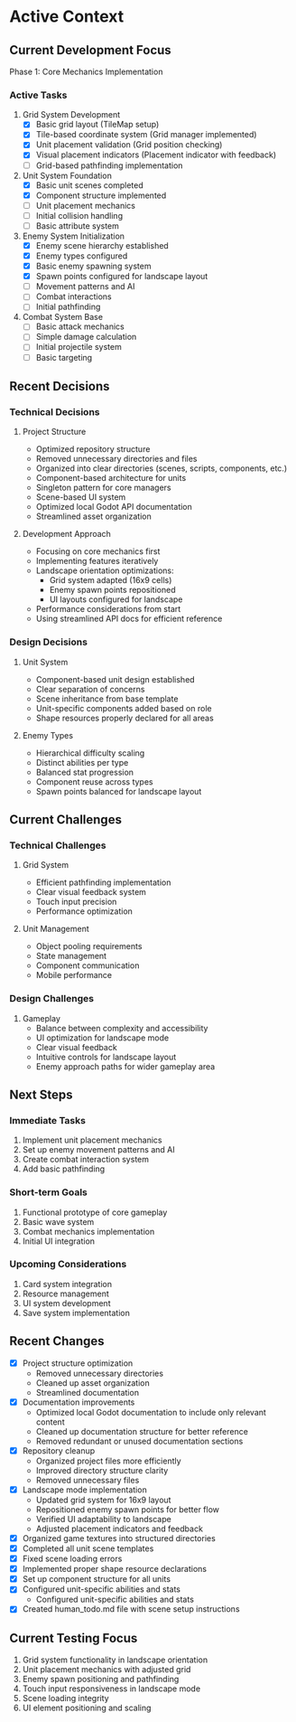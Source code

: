 # Active Context

## Current Development Focus
Phase 1: Core Mechanics Implementation

### Active Tasks
1. Grid System Development
   - [x] Basic grid layout (TileMap setup)
   - [x] Tile-based coordinate system (Grid manager implemented)
   - [x] Unit placement validation (Grid position checking)
   - [x] Visual placement indicators (Placement indicator with feedback)
   - [ ] Grid-based pathfinding implementation

2. Unit System Foundation
   - [x] Basic unit scenes completed
   - [x] Component structure implemented
   - [ ] Unit placement mechanics
   - [ ] Initial collision handling
   - [ ] Basic attribute system

3. Enemy System Initialization
   - [x] Enemy scene hierarchy established
   - [x] Enemy types configured
   - [x] Basic enemy spawning system
   - [x] Spawn points configured for landscape layout
   - [ ] Movement patterns and AI
   - [ ] Combat interactions
   - [ ] Initial pathfinding

4. Combat System Base
   - [ ] Basic attack mechanics
   - [ ] Simple damage calculation
   - [ ] Initial projectile system
   - [ ] Basic targeting

## Recent Decisions

### Technical Decisions
1. Project Structure
   - Optimized repository structure
   - Removed unnecessary directories and files
   - Organized into clear directories (scenes, scripts, components, etc.)
   - Component-based architecture for units
   - Singleton pattern for core managers
   - Scene-based UI system
   - Optimized local Godot API documentation
   - Streamlined asset organization

2. Development Approach
   - Focusing on core mechanics first
   - Implementing features iteratively
   - Landscape orientation optimizations:
     * Grid system adapted (16x9 cells)
     * Enemy spawn points repositioned
     * UI layouts configured for landscape
   - Performance considerations from start
   - Using streamlined API docs for efficient reference

### Design Decisions
1. Unit System
   - Component-based unit design established
   - Clear separation of concerns
   - Scene inheritance from base template
   - Unit-specific components added based on role
   - Shape resources properly declared for all areas

2. Enemy Types
   - Hierarchical difficulty scaling
   - Distinct abilities per type
   - Balanced stat progression
   - Component reuse across types
   - Spawn points balanced for landscape layout

## Current Challenges

### Technical Challenges
1. Grid System
   - Efficient pathfinding implementation
   - Clear visual feedback system
   - Touch input precision
   - Performance optimization

2. Unit Management
   - Object pooling requirements
   - State management
   - Component communication
   - Mobile performance

### Design Challenges
1. Gameplay
   - Balance between complexity and accessibility
   - UI optimization for landscape mode
   - Clear visual feedback
   - Intuitive controls for landscape layout
   - Enemy approach paths for wider gameplay area

## Next Steps

### Immediate Tasks
1. Implement unit placement mechanics
2. Set up enemy movement patterns and AI
3. Create combat interaction system
4. Add basic pathfinding

### Short-term Goals
1. Functional prototype of core gameplay
2. Basic wave system
3. Combat mechanics implementation
4. Initial UI integration

### Upcoming Considerations
1. Card system integration
2. Resource management
3. UI system development
4. Save system implementation

## Recent Changes
- [x] Project structure optimization
  * Removed unnecessary directories
  * Cleaned up asset organization
  * Streamlined documentation
- [x] Documentation improvements
  * Optimized local Godot documentation to include only relevant content
  * Cleaned up documentation structure for better reference
  * Removed redundant or unused documentation sections
- [x] Repository cleanup
  * Organized project files more efficiently
  * Improved directory structure clarity
  * Removed unnecessary files
- [x] Landscape mode implementation
  * Updated grid system for 16x9 layout
  * Repositioned enemy spawn points for better flow
  * Verified UI adaptability to landscape
  * Adjusted placement indicators and feedback
- [x] Organized game textures into structured directories
- [x] Completed all unit scene templates
- [x] Fixed scene loading errors
- [x] Implemented proper shape resource declarations
- [x] Set up component structure for all units
- [x] Configured unit-specific abilities and stats
  * Configured unit-specific abilities and stats
- [x] Created human_todo.md file with scene setup instructions

## Current Testing Focus
1. Grid system functionality in landscape orientation
2. Unit placement mechanics with adjusted grid
3. Enemy spawn positioning and pathfinding
4. Touch input responsiveness in landscape mode
5. Scene loading integrity
6. UI element positioning and scaling
